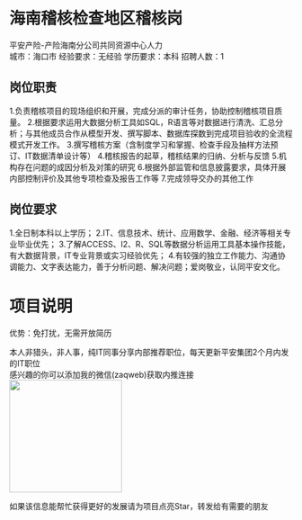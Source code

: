# 海南稽核检查地区稽核岗
平安产险-产险海南分公司共同资源中心人力  
城市：海口市 经验要求：无经验 学历要求：本科  招聘人数：1

## 岗位职责
1.负责稽核项目的现场组织和开展，完成分派的审计任务，协助控制稽核项目质量。
   2.根据要求运用大数据分析工具如SQL，R语言等对数据进行清洗、汇总分析；与其他成员合作从模型开发、撰写脚本、数据库探数到完成项目验收的全流程模式开发工作。
   3.撰写稽核方案（含制度学习和掌握、检查手段及抽样方法预订、IT数据清单设计等）
   4.稽核报告的起草，稽核结果的归纳、分析与反馈
   5.机构存在问题的成因分析及对策的研究
   6.根据外部监管和信息披露要求，具体开展内部控制评价及其他专项检查及报告工作等
   7.完成领导交办的其他工作

## 岗位要求
1.全日制本科以上学历；
   2.IT、信息技术、统计、应用数学、金融、经济等相关专业毕业优先；
   3.了解ACCESS、I2、R、SQL等数据分析运用工具基本操作技能，有大数据背景，IT专业背景或实习经验优先；
   4.有较强的独立工作能力、沟通协调能力、文字表达能力，善于分析问题、解决问题；爱岗敬业，认同平安文化。

# 项目说明

优势：免打扰，无需开放简历

本人非猎头，非人事，纯IT同事分享内部推荐职位，每天更新平安集团2个月内发的IT职位  
感兴趣的你可以添加我的微信(zaqweb)获取内推连接  
<img src="https://github.com/zaqweb/PA-IT-JOBS/blob/master/WechatICode.jpeg"  height="200" width="200">

如果该信息能帮忙获得更好的发展请为项目点亮Star，转发给有需要的朋友




